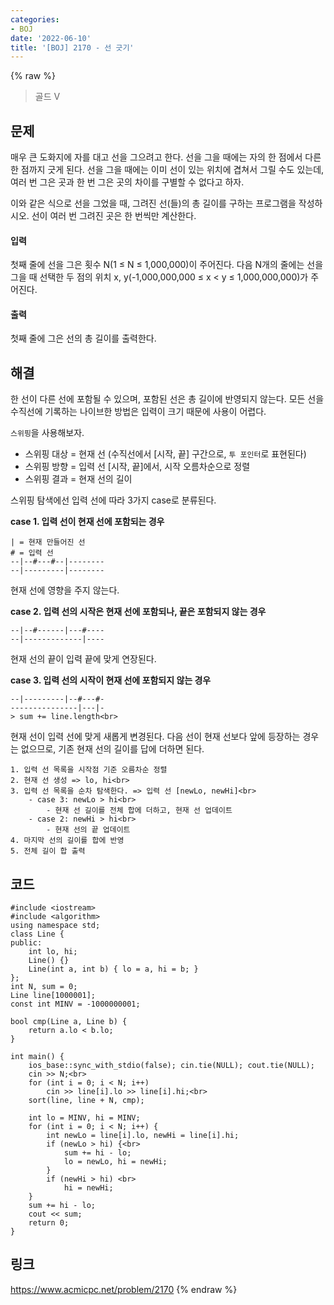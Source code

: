 ```yaml
---
categories:
- BOJ
date: '2022-06-10'
title: '[BOJ] 2170 - 선 긋기'
---
```


{% raw %}
> 골드 V<br>

## 문제
매우 큰 도화지에 자를 대고 선을 그으려고 한다. 선을 그을 때에는 자의 한 점에서 다른 한 점까지 긋게 된다. 선을 그을 때에는 이미 선이 있는 위치에 겹쳐서 그릴 수도 있는데, 여러 번 그은 곳과 한 번 그은 곳의 차이를 구별할 수 없다고 하자.

이와 같은 식으로 선을 그었을 때, 그려진 선(들)의 총 길이를 구하는 프로그램을 작성하시오. 선이 여러 번 그려진 곳은 한 번씩만 계산한다.

#### 입력
첫째 줄에 선을 그은 횟수 N(1 ≤ N ≤ 1,000,000)이 주어진다. 다음 N개의 줄에는 선을 그을 때 선택한 두 점의 위치 x, y(-1,000,000,000 ≤ x < y ≤ 1,000,000,000)가 주어진다.

#### 출력
첫째 줄에 그은 선의 총 길이를 출력한다.

## 해결
한 선이 다른 선에 포함될 수 있으며, 포함된 선은 총 길이에 반영되지 않는다. 모든 선을 수직선에 기록하는 나이브한 방법은 입력이 크기 때문에 사용이 어렵다.

`스위핑`을 사용해보자.
- 스위핑 대상 = 현재 선 (수직선에서 [시작, 끝] 구간으로, `투 포인터`로 표현된다)
- 스위핑 방향 = 입력 선 [시작, 끝]에서, 시작 오름차순으로 정렬
- 스위핑 결과 = 현재 선의 길이

스위핑 탐색에선 입력 선에 따라 3가지 case로 분류된다.

**case 1. 입력 선이 현재 선에 포함되는 경우**
```
| = 현재 만들어진 선
# = 입력 선
--|--#---#--|--------
--|---------|--------
```
현재 선에 영향을 주지 않는다.

**case 2. 입력 선의 시작은 현재 선에 포함되나, 끝은 포함되지 않는 경우**
```
--|--#------|---#----
--|-------------|----
```
현재 선의 끝이 입력 끝에 맞게 연장된다. 

**case 3. 입력 선의 시작이 현재 선에 포함되지 않는 경우**
```
--|---------|--#---#-
---------------|---|-
> sum += line.length<br>
```
현재 선이 입력 선에 맞게 새롭게 변경된다. 다음 선이 현재 선보다 앞에 등장하는 경우는 없으므로, 기존 현재 선의 길이를 답에 더하면 된다.

```
1. 입력 선 목록을 시작점 기준 오름차순 정렬
2. 현재 선 생성 => lo, hi<br>
3. 입력 선 목록을 순차 탐색한다. => 입력 선 [newLo, newHi]<br>
	- case 3: newLo > hi<br>
		- 현재 선 길이를 전체 합에 더하고, 현재 선 업데이트
	- case 2: newHi > hi<br>
		- 현재 선의 끝 업데이트
4. 마지막 선의 길이를 합에 반영
5. 전체 길이 합 출력
```

## 코드
```
#include <iostream>
#include <algorithm>
using namespace std;
class Line {
public:
	int lo, hi;
	Line() {}
	Line(int a, int b) { lo = a, hi = b; }
};
int N, sum = 0;
Line line[1000001];
const int MINV = -1000000001;

bool cmp(Line a, Line b) {
	return a.lo < b.lo;
}

int main() {
	ios_base::sync_with_stdio(false); cin.tie(NULL); cout.tie(NULL);
	cin >> N;<br>
	for (int i = 0; i < N; i++)
		cin >> line[i].lo >> line[i].hi;<br>
	sort(line, line + N, cmp);

	int lo = MINV, hi = MINV;
	for (int i = 0; i < N; i++) {
		int newLo = line[i].lo, newHi = line[i].hi;
		if (newLo > hi) {<br>
			sum += hi - lo;
			lo = newLo, hi = newHi;
		}
		if (newHi > hi) <br>
			hi = newHi;
	}
	sum += hi - lo;
	cout << sum;
	return 0;
}
```

## 링크
https://www.acmicpc.net/problem/2170
{% endraw %}